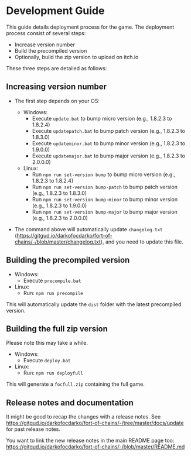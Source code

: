 # Development Guide

This guide details deployment process for the game.
The deployment process consist of several steps:

- Increase version number
- Build the precompiled version
- Optionally, build the zip version to upload on itch.io

These three steps are detailed as follows:

## Increasing version number

- The first step depends on your OS:
  - Windows:
    - Execute `update.bat` to bump micro version (e.g., 1.8.2.3 to 1.8.2.4)
    - Execute `updatepatch.bat` to bump patch version (e.g., 1.8.2.3 to 1.8.3.0)
    - Execute `updateminor.bat` to bump minor version (e.g., 1.8.2.3 to 1.9.0.0)
    - Execute `updatemajor.bat` to bump major version (e.g., 1.8.2.3 to 2.0.0.0)
  - Linux:
    - Run `npm run set-version bump` to bump micro version (e.g., 1.8.2.3 to 1.8.2.4)
    - Run `npm run set-version bump-patch` to bump patch version (e.g., 1.8.2.3 to 1.8.3.0)
    - Run `npm run set-version bump-minor` to bump minor version (e.g., 1.8.2.3 to 1.9.0.0)
    - Run `npm run set-version bump-major` to bump major version (e.g., 1.8.2.3 to 2.0.0.0)

- The command above will automatically update `changelog.txt` (https://gitgud.io/darkofocdarko/fort-of-chains/-/blob/master/changelog.txt), and you need to update this file.

## Building the precompiled version

- Windows:
  - Execute `precompile.bat`
- Linux:
  - Run: `npm run precompile`

This will automatically update the `dist` folder with the latest precompiled version.

## Building the full zip version

Please note this may take a while.

- Windows:
  - Execute `deploy.bat`
- Linux:
  - Run: `npm run deployfull`

This will generate a `focfull.zip` containing the full game.

## Release notes and documentation

It might be good to recap the changes with a release notes. See
https://gitgud.io/darkofocdarko/fort-of-chains/-/tree/master/docs/update for past
release notes.

You want to link the new release notes in the main
README page too: https://gitgud.io/darkofocdarko/fort-of-chains/-/blob/master/README.md

